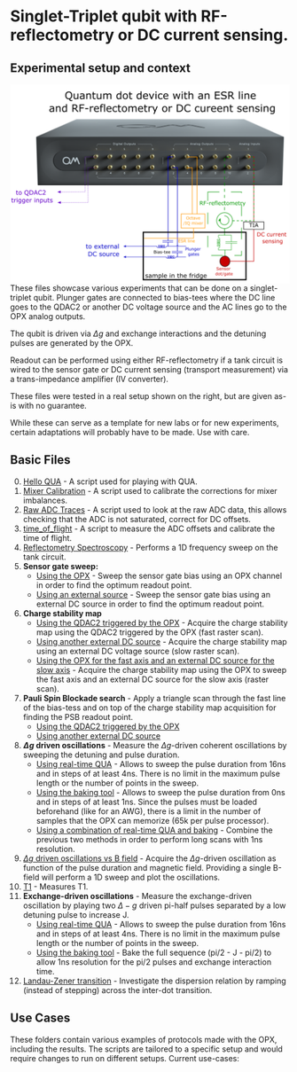 # Singlet-Triplet qubit with RF-reflectometry or DC current sensing.

## Experimental setup and context

<img align="right" src="schematic.PNG" alt="drawing" width="800"/>

These files showcase various experiments that can be done on a singlet-triplet qubit.
Plunger gates are connected to bias-tees where the DC line goes to the QDAC2 or another DC voltage source and the AC 
lines go to the OPX analog outputs.

The qubit is driven via $\Delta g$ and exchange interactions and the detuning pulses are generated by the OPX.

Readout can be performed using either RF-reflectometry if a tank circuit is wired to the sensor gate or DC current 
sensing (transport measurement) via a trans-impedance amplifier (IV converter).

These files were tested in a real setup shown on the right, but are given as-is with no guarantee.

While these can serve as a template for new labs or for new experiments, certain adaptations will probably have to be 
made. Use with care.

## Basic Files
0. [Hello QUA](00_hello_qua.py) - A script used for playing with QUA.
1. [Mixer Calibration](01_manual_mixer_calibration.py) - A script used to calibrate the corrections for mixer imbalances.
2. [Raw ADC Traces](02_raw_adc_traces.py) - A script used to look at the raw ADC data, this allows checking that the ADC 
is not saturated, correct for DC offsets.
3. [time_of_flight](03_time_of_flight_RF.py) - A script to measure the ADC offsets and calibrate the time of flight.
4. [Reflectometry Spectroscopy](04_reflectometry_spectroscopy.py) - Performs a 1D frequency sweep on the tank circuit.
5. **Sensor gate sweep:**
    * [Using the OPX](05_sensor_gate_sweep_OPX.py) - Sweep the sensor gate bias using an OPX channel in order to find the optimum readout point.
    * [Using an external source](05_sensor_gate_sweep_DC_source.py) - Sweep the sensor gate bias using an external DC source in order to find the optimum readout point.
6. **Charge stability map**
    * [Using the QDAC2 triggered by the OPX](06_charge_stability_map_with_triggered_qdac2.py) - Acquire the charge stability map using the QDAC2 triggered by the OPX (fast raster scan).
    * [Using another external DC source](06_charge_stability_map_external_dc_source.py) - Acquire the charge stability map using an external DC voltage source (slow raster scan).
    * [Using the OPX for the fast axis and an external DC source for the slow axis](06_charge_stability_map_opx_and_dc_source.py) - Acquire the charge stability map using the OPX to sweep the fast axis and an external DC source for the slow axis (raster scan).
7. **Pauli Spin Blockade search** - Apply a triangle scan through the fast line of the bias-tess and on top of the charge stability map acquisition for finding the PSB readout point.
    * [Using the QDAC2 triggered by the OPX](07_PSB_search_qdac2_triggered.py)
    * [Using another external DC source](07_PSB_search_external_dc_source.py)
8. **$\Delta g$ driven oscillations** - Measure the $\Delta g$-driven coherent oscillations by sweeping the detuning and pulse duration. 
    * [Using real-time QUA](08a_rabi_chevron_qua.py) - Allows to sweep the pulse duration from 16ns and in steps of at least 4ns. There is no limit in the maximum pulse length or the number of points in the sweep.
    * [Using the baking tool](08b_rabi_chevron_baking.py) - Allows to sweep the pulse duration from 0ns and in steps of at least 1ns. Since the pulses must be loaded beforehand (like for an AWG), there is a limit in the number of samples that the OPX can memorize (65k per pulse processor).
    * [Using a combination of real-time QUA and baking](08c_rabi_chevron_baking+qua.py) - Combine the previous two methods in order to perform long scans with 1ns resolution.
9. [$\Delta g$ driven oscillations vs B field](09_rabi_chevron_1ns_long_vs_Bfield.py) - Acquire the $\Delta g$-driven oscillation as function of the pulse duration and magnetic field. Providing a single B-field will perform a 1D sweep and plot the oscillations.
11. [T1](10_T1.py) - Measures T1.
12. **Exchange-driven oscillations** - Measure the exchange-driven oscillation by playing two $\Delta-g$ driven pi-half pulses separated by a low detuning pulse to increase J.
    * [Using real-time QUA](11a_ramsey_chevron_4ns.py) - Allows to sweep the pulse duration from 16ns and in steps of at least 4ns. There is no limit in the maximum pulse length or the number of points in the sweep.
    * [Using the baking tool](11b_ramsey_chevron_full_baking.py) - Bake the full sequence (pi/2 - J - pi/2) to allow 1ns resolution for the pi/2 pulses and exchange interaction time.
13. [Landau-Zener transition](12_probing_the_Landau_Zener_transition.py) - Investigate the dispersion relation by ramping (instead of stepping) across the inter-dot transition.

## Use Cases

These folders contain various examples of protocols made with the OPX, including the results. The scripts are tailored to
a specific setup and would require changes to run on different setups. Current use-cases:
